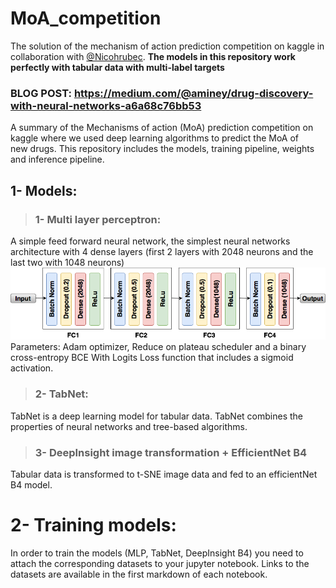 # MoA_competition
The solution of the mechanism of action prediction competition on kaggle in collaboration with [@Nicohrubec](https://github.com/nicohrubec). **The models in this repository work perfectly with tabular data with multi-label targets**

### BLOG POST: https://medium.com/@aminey/drug-discovery-with-neural-networks-a6a68c76bb53

A summary of the Mechanisms of action (MoA) prediction competition on kaggle where we used deep learning algorithms to predict the MoA of new drugs. This repository includes the models, training pipeline, weights and inference pipeline.

## 1- Models:
> ### 1- Multi layer perceptron:
A simple feed forward neural network, the simplest neural networks architecture with 4 dense layers (first 2 layers with 2048 neurons and the last two with 1048 neurons)
![alt text](https://raw.githubusercontent.com/Amiiney/MoA_competition/main/moa_mlp-8.png)
Parameters: Adam optimizer, Reduce on plateau scheduler and a binary cross-entropy BCE With Logits Loss function that includes a sigmoid activation.

> ### 2- TabNet:
TabNet is a deep learning model for tabular data. TabNet combines the properties of neural networks and tree-based algorithms.


> ### 3- DeepInsight image transformation + EfficientNet B4
Tabular data is transformed to t-SNE image data and fed to an efficientNet B4 model.

# 2- Training models:
In order to train the models (MLP, TabNet, DeepInsight B4) you need to attach the corresponding datasets to your jupyter notebook. Links to the datasets are available in the first markdown of each notebook.
